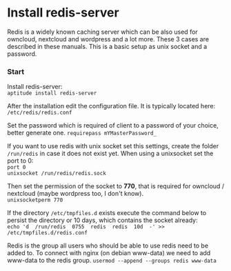 # Install redis-server
Redis is a widely known caching server which can be also used for owncloud, nextcloud and wordpress and a lot more.
These 3 cases are described in these manuals.
This is a basic setup as unix socket and a password.

### Start
Install redis-server:  
`aptitude install redis-server`  

After the installation edit the configuration file. It is typically located here: `/etc/redis/redis.conf`

Set the password which is required of client to a password of your choice, better generate one.
`requirepass mYMasterPassword_`

If you want to use redis with unix socket set this settings, create the folder `/run/redis` in case it does not exist yet. When using a unixsocket set the port to 0:  
`port 0`  
`unixsocket /run/redis/redis.sock`

Then set the permission of the socket to __770__, that is required for owncloud / nextcloud (maybe wordpress too, I don't know).  
`unixsocketperm 770`


If the directory `/etc/tmpfiles.d` exists execute the command below to persist the directory or 10 days, which contains the socket already:  
`echo 'd  /run/redis  0755  redis  redis  10d  -' >> /etc/tmpfiles.d/redis.conf`


Redis is the group all users who should be able to use redis need to be added to. To connect with nginx (on debian www-data) we need to add www-data to the redis group.
`usermod --append --groups redis www-data`
